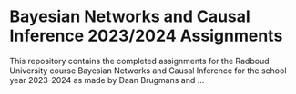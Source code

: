 # Bayesian Networks and Causal Inference 2023/2024 Assignments
This repository contains the completed assignments for the Radboud University course Bayesian Networks and Causal Inference for the school year 2023-2024 as made by Daan Brugmans and ...
